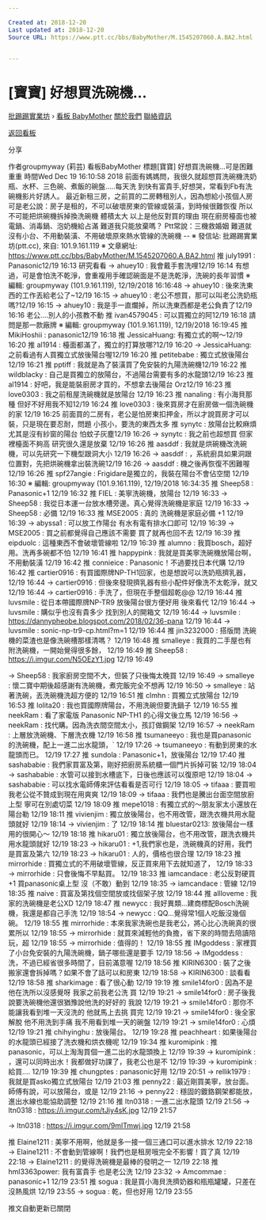 ```yaml
---

Created at: 2018-12-20
Last updated at: 2018-12-20
Source URL: https://www.ptt.cc/bbs/BabyMother/M.1545207060.A.BA2.html


---
```


# [寶寶] 好想買洗碗機...


[批踢踢實業坊](https://www.ptt.cc/bbs/) › [看板 BabyMother](https://www.ptt.cc/bbs/BabyMother/index.html) [關於我們](https://www.ptt.cc/about.html) [聯絡資訊](https://www.ptt.cc/contact.html)

[返回看板](https://www.ptt.cc/bbs/BabyMother/index.html)

分享

作者groupmyway (莉芸)
看板BabyMother
標題\[寶寶\] 好想買洗碗機...可是困難重重
時間Wed Dec 19 16:10:58 2018
前面有媽媽問，我很久就超想買洗碗機洗奶瓶、水杯、三色碗、煮飯的碗盤.....每天洗 到快有富貴手,好想哭，常看到Fb有洗碗機影片好誘人。 最近新租三房，之前買的二房轉租別人，因為想給小孩個人房 可是老公說：房子是租的，不可以破壞房東的管線或裝潢，到時候很難恢復 所以不可能把烘碗機拆掉換洗碗機 體積太大 以上是他反對買的理由 現在廚房檯面也被電鍋、消毒鍋、泡奶機給占滿 難道我只能放棄嗎？ Ptt常說：三機救婚姻 難道就沒有小台、不用動裝潢、不用破壞原來熱水管線的洗碗機 -- ※ 發信站: 批踢踢實業坊(ptt.cc), 來自: 101.9.161.119 ※ 文章網址: <https://www.ptt.cc/bbs/BabyMother/M.1545207060.A.BA2.html>
推 july1991 : Panasonic12/19 16:13
研究看看
→ ahuey10 : 我會戴手套洗哩12/19 16:14
有想過，可是會怕洗不乾淨，會重複用手確認碗面是不是洗乾淨，洗碗的長年習慣 ※ 編輯: groupmyway (101.9.161.119), 12/19/2018 16:16:48
→ ahuey10 : 後來洗東西的工作丟給老公了~12/19 16:15
→ ahuey10 : 老公不想買，那可以叫老公洗奶瓶嗎?12/19 16:15
→ ahuey10 : 我是手一直爛掉，所以洗東西都是老公負責了12/19 16:16
老公....別人的小孩教不動
推 ivan4579045 : 可以買獨立的阿12/19 16:18
請問是那一款廠牌 ※ 編輯: groupmyway (101.9.161.119), 12/19/2018 16:19:45
推 MikiHoshii : panasonic12/19 16:18
推 JessicaHuang: 有獨立式的啊～12/19 16:20
推 al1914 : 檯面都滿了，獨立的打算放哪?12/19 16:20
→ JessicaHuang: 之前看過有人買獨立式放後陽台喔12/19 16:20
推 petitebabe : 獨立式放後陽台12/19 16:21
推 pptiff : 我就是為了裝潢買了免安裝的九陽洗碗機12/19 16:22
推 wildblacky : 自己是買獨立的放陽台，不過陽台需要有多的水龍頭12/19 16:23
推 al1914 : 好吧，我是能裝廚房才買的，不想拿去後陽台 Orz12/19 16:23
推 love0303 : 我之前租屋洗碗機就是放陽台 12/19 16:23
推 nanaling : 有小海貝那種 但好不好用我不知12/19 16:24
推 love0303 : 後來買房才在廚房做一個洗碗機的家 12/19 16:25
前面買的二房有，老公是怕房東扣押金，所以才說買房才可以裝，只是現在要忍耐，問題 小孩小，要洗的東西太多
推 synytc : 放陽台比較麻煩 尤其是沒有紗窗的陽台 怕蚊子灰塵12/19 16:26
→ synytc : 我之前也超想買 但家裡檯面不夠高 研究很久還是放棄 12/19 16:26
推 aasddf : 我就是烘碗機改洗碗機，可以先研究一下機型跟洞大小 12/19 16:26
→ aasddf : ，系統廚具如果洞跟位置對，先把烘碗機拿出裝洗碗12/19 16:26
→ aasddf : 機之後再恢復不困難喔 12/19 16:26
推 spf27angie : Frigidare是獨立的，我裝在陽台不會佔空間 12/19 16:30
※ 編輯: groupmyway (101.9.161.119), 12/19/2018 16:34:35
推 Sheep58 : Panasonic+1 12/19 16:32
推 FIEL : 美寧洗碗機，放陽台 12/19 16:33
→ Sheep58 : 我從日本運一台放水槽旁邊。真心覺得洗碗機是家庭 12/19 16:33
→ Sheep58 : 必備 12/19 16:33
推 MSE2005 : 真的 洗碗機是家庭必備 +1 12/19 16:39
→ abyssa1 : 可以放工作陽台 有水有電有排水口即可 12/19 16:39
→ MSE2005 : 買之前都覺得自己應該不需要 買了就再也回不去 12/19 16:39
推 eipduolc : 這種東西不會破壞管線啦 12/19 16:39
推 alumno : 我買bosch，超好用。洗再多碗都不怕 12/19 16:41
推 happypink : 我就是買美寧洗碗機放陽台啊，不用動裝潢 12/19 16:42
推 connieice : Panasonic！不過要找日本代購 12/19 16:42
推 cartier0916 : 有買國際牌NP-TH1回家，也是想說可以洗奶瓶擠乳器， 12/19 16:44
→ cartier0916 : 但後來發現擠乳器有些小配件好像洗不太乾淨，就又 12/19 16:44
→ cartier0916 : 手洗了，但現在手整個超乾@@ 12/19 16:44
推 luvsmile : 從日本帶國際牌NP-TR9 放後陽台很方便好用 後來看代 12/19 16:44
→ luvsmile : 購似乎也沒有貴多少 找到別人的開箱文 12/19 16:44
→ luvsmile : <https://dannypheobe.blogspot.com/2018/02/36-pana> 12/19 16:44
→ luvsmile : sonic-np-tr9-cp.html?m=1 12/19 16:44
推 jin3232000 : 搭版問 洗碗機的菜渣也是像洗碗槽那樣清嗎？ 12/19 16:48
推 smalleye : 我買的二手屋也有附洗碗機，一開始覺得很多餘， 12/19 16:49
推 Sheep58 : <https://i.imgur.com/N5OEzY1.jpg> 12/19 16:49

→ Sheep58 : 我家廚房空間不大，但裝了只後悔太晚買 12/19 16:49
→ smalleye : 懷二寶中期後超感謝有洗碗機，煮完飯完全不想再 12/19 16:50
→ smalleye : 站著洗碗，丟洗碗機洗超方便的 12/19 16:51
推 clmhn : 買獨立式放陽台 12/19 16:53
推 lolita20 : 我也買國際牌陽台，不用洗碗但要洗鍋子 12/19 16:55
推 neekRam : 看了家電版 Panasonic NP-TH1 的心得文後立馬 12/19 16:56
→ neekRam : 找代購。因為洗衣間空間太小，孩訂做鋼架 12/19 16:57
→ neekRam : 上層放洗碗機、下層洗衣機 12/19 16:58
推 tsumaneeyo : 我也是買panasonic的洗碗機，配上一進二出水龍頭，\` 12/19 17:26
→ tsumaneeyo : 有動到房東的水龍頭而已。 12/19 17:27
推 sundola : Panasonic+1，放後陽台 12/19 17:40
推 sashababie : 我們家買富及第，剛好把廚房系統櫃一個門片拆掉可裝 12/19 18:04
→ sashababie : 水管可以接到水槽底下，日後也應該可以復原吧 12/19 18:04
→ sashababie : 可以找水電師傅來評估看看是否可行 12/19 18:05
→ tifaaa : 要買啦 我老公從不贊成到現在用爽爽 12/19 18:09
→ tifaaa : 我們也是騰出台面空間放廚上型 寧可在別處切菜 12/19 18:09
推 mepe1018 : 有獨立式的～朋友家太小還放在陽台勒 12/19 18:11
推 vivienjim : 獨立放後陽台，也不用改管，跟洗衣機共用水龍頭就好 12/19 18:14
→ vivienjim : 了 12/19 18:14
推 bluestar0213: 放後陽台一樣用的很開心～ 12/19 18:18
推 hikaru01 : 獨立放後陽台，也不用改管，跟洗衣機共用水龍頭就好 12/19 18:23
→ hikaru01 : +1,我們家也是，洗碗機真的好用，我們是買富及第六 12/19 18:23
→ hikaru01 : 人的，價格也很合理 12/19 18:23
推 mirrorhide : 買獨立式的不用破壞管線，反正買來用下去就知道了， 12/19 18:33
→ mirrorhide : 只會後悔不早點買。 12/19 18:33
推 iamcandace : 老公反對硬買+1 買panasonic桌上型 沒（不敢）動到 12/19 18:35
→ iamcandace : 管線 12/19 18:35
推 naive : 買富及第找個空間放或找個架子放 12/19 18:44
推 allloveme : 我家的洗碗機是老公XD 12/19 18:47
推 newycc : 我好異類...建商標配Bosch洗碗機，我還是都自己手洗 12/19 18:54
→ newycc : QQ...覺得常1個人吃飯沒幾個碗。 12/19 18:55
推 mirrorhide : 本來我家洗碗也是我老公，將心比心洗碗真的很累所以 12/19 18:55
→ mirrorhide : 就買來減輕他的負擔，省下來的時間去陪讀陪玩，超 12/19 18:55
→ mirrorhide : 值得的！ 12/19 18:55
推 IMgoddess : 家裡買了小台免安裝的九陽洗碗機，鍋子哪些還是要手 12/19 18:56
→ IMgoddess : 洗，不過已經省很多時間了，目前滿意喔 12/19 18:56
推 KIRIN6300 : 裝了之後搬家還會拆掉嗎？如果不會了話可以和房東 12/19 18:58
→ KIRIN6300 : 談看看 12/19 18:58
推 sharkimage : 看了很心動 12/19 19:19
推 smile14for0 : 因為不是他在洗所以沒感覺呀 我家之前我老公洗 買 12/19 19:21
→ smile14for0 : 房子後我說要洗碗機他還很猶豫說他洗的好好的 我說 12/19 19:21
→ smile14for0 : 那你不能讓我看到堆一天沒洗的 他就馬上去挑 買完 12/19 19:21
→ smile14for0 : 後全家解脫 他不用洗到手痛 我不用看到堆一天的碗盤 12/19 19:21
→ smile14for0 : 心煩 12/19 19:21
推 chihyinghu : 放後陽台。 12/19 19:28
推 peachheart : 如果後陽台的水龍頭已經接了洗衣機和烘衣機呢 12/19 19:34
推 kuromipink : 推panasonic，可以上淘淘買個一進二出的水龍頭換上 12/19 19:39
→ kuromipink : ，還可以同時出水！我都做好功課了，我老公也是不 12/19 19:39
→ kuromipink : 給買.... 12/19 19:39
推 chungptes : panasonic好用 12/19 20:51
→ rellik1979 : 我就是買asko獨立式放陽台 12/19 21:03
推 penny22 : 最近剛買美寧，放台面。師傅有說，可以放陽台，或是 12/19 21:16
→ penny22 : 穩固的鍍鉻鋼架都能放，進出水線也能協助調整 12/19 21:16
推 ltn0318 : 一進二出水龍頭 12/19 21:56
→ ltn0318 : <https://i.imgur.com/tJiy4sK.jpg> 12/19 21:57

→ ltn0318 : <https://i.imgur.com/9mlTmwj.jpg> 12/19 21:58

推 Elaine1211 : 美寧不用啊，他就是多一接一個三通口可以進水排水 12/19 22:18
→ Elaine1211 : 不會動到管線啊！我們也是租房哦完全不影響！買了真 12/19 22:18
→ Elaine1211 : 的覺得洗碗機是最棒的發明之一 12/19 22:18
推 hml3363power: 我有富貴手 也是老公洗 12/19 23:32
→ Amcommae : panasonic+1 12/19 23:51
推 sogua : 我是買小海貝洗擠奶器和瓶瓶罐罐，只差在沒熱風烘 12/19 23:55
→ sogua : 乾，但也好用 12/19 23:55

推文自動更新已關閉

